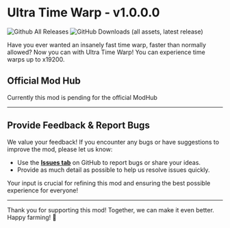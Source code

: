 # **Ultra Time Warp - v1.0.0.0**

![Github All Releases](https://img.shields.io/github/downloads/FearlessNite345/FS25_ultraTimeWarp/total.svg?style=for-the-badge)
![GitHub Downloads (all assets, latest release)](https://img.shields.io/github/downloads/fearlessnite345/FS25_ultraTimeWarp/latest/total?style=for-the-badge)

Have you ever wanted an insanely fast time warp, faster than normally allowed? Now you can with Ultra Time Warp! You can experience time warps up to x19200. 

## **Official Mod Hub**
Currently this mod is pending for the official ModHub

---

## **Provide Feedback & Report Bugs**

We value your feedback! If you encounter any bugs or have suggestions to improve the mod, please let us know:  

- Use the **[Issues tab](../../issues)** on GitHub to report bugs or share your ideas.  
- Provide as much detail as possible to help us resolve issues quickly.  

Your input is crucial for refining this mod and ensuring the best possible experience for everyone!

---

Thank you for supporting this mod! Together, we can make it even better. Happy farming! 🌾
